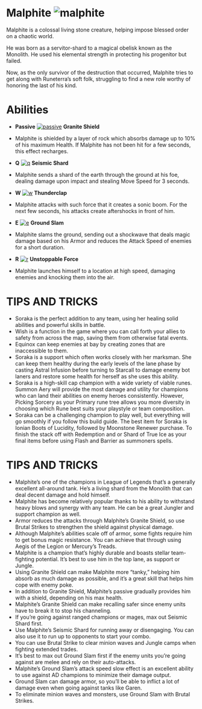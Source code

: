 # Malphite ![malphite](https://static.wikia.nocookie.net/leagueoflegends/images/1/10/Malphite_OriginalSquare.png/revision/latest/scale-to-width-down/42?cb=20150402220554)

Malphite is a colossal living stone creature, helping impose blessed order on a chaotic world.

He was born as a servitor-shard to a magical obelisk known as the Monolith. He used his elemental strength in protecting his progenitor but failed.

Now, as the only survivor of the destruction that occurred, Malphite tries to get along with Runeterra’s soft folk, struggling to find a new role worthy of honoring the last of his kind.

# Abilities
- **Passive** [![passive](https://ddragon.leagueoflegends.com/cdn/14.19.1/img/passive/Malphite_GraniteShield.png)](https://d28xe8vt774jo5.cloudfront.net/champion-abilities/0054/ability_0054_P1.mp4) **Granite Shield** 
- Malphite is shielded by a layer of rock which absorbs damage up to 10% of his maximum Health. If Malphite has not been hit for a few seconds, this effect recharges.
  
- **Q** [![q](https://ddragon.leagueoflegends.com/cdn/14.19.1/img/spell/SeismicShard.png)](https://d28xe8vt774jo5.cloudfront.net/champion-abilities/0054/ability_0054_Q1.mp4) **Seismic Shard**
- Malphite sends a shard of the earth through the ground at his foe, dealing damage upon impact and stealing Move Speed for 3 seconds.
  
- **W** [![w](https://ddragon.leagueoflegends.com/cdn/14.19.1/img/spell/Obduracy.png)](https://d28xe8vt774jo5.cloudfront.net/champion-abilities/0054/ability_0054_W1.mp4) **Thunderclap**
- Malphite attacks with such force that it creates a sonic boom. For the next few seconds, his attacks create aftershocks in front of him.
  
- **E** [![e](https://ddragon.leagueoflegends.com/cdn/14.19.1/img/spell/Landslide.png)](https://d28xe8vt774jo5.cloudfront.net/champion-abilities/0054/ability_0054_E1.mp4) **Ground Slam**
- Malphite slams the ground, sending out a shockwave that deals magic damage based on his Armor and reduces the Attack Speed of enemies for a short duration.
  
- **R** [![r](https://ddragon.leagueoflegends.com/cdn/14.19.1/img/spell/UFSlash.png)](https://d28xe8vt774jo5.cloudfront.net/champion-abilities/0054/ability_0054_R1.mp4) **Unstoppable Force**
- Malphite launches himself to a location at high speed, damaging enemies and knocking them into the air.

# TIPS AND TRICKS
- Soraka is the perfect addition to any team, using her healing solid abilities and powerful skills in battle.
- Wish is a function in the game where you can call forth your allies to safety from across the map, saving them from otherwise fatal events.
- Equinox can keep enemies at bay by creating zones that are inaccessible to them.
- Soraka is a support which often works closely with her marksman. She can keep them healthy during the early levels of the lane phase by casting Astral Infusion before turning to Starcall to damage enemy bot laners and restore some health for herself as she uses this ability.
- Soraka is a high-skill cap champion with a wide variety of viable runes. Summon Aery will provide the most damage and utility for champions who can land their abilities on enemy heroes consistently. However, Picking Sorcery as your Primary rune tree allows you more diversity in choosing which Rune best suits your playstyle or team composition.
- Soraka can be a challenging champion to play well, but everything will go smoothly if you follow this build guide. The best item for Soraka is Ionian Boots of Lucidity, followed by Moonstone Renewer purchase. To finish the stack off with Redemption and or Shard of True Ice as your final items before using Flash and Barrier as summoners spells.

# TIPS AND TRICKS
- Malphite’s one of the champions in League of Legends that’s a generally excellent all-around tank. He’s a living shard from the Monolith that can deal decent damage and hold himself.
- Malphite has become relatively popular thanks to his ability to withstand heavy blows and synergy with any team. He can be a great Jungler and support champion as well.
- Armor reduces the attacks through Malphite’s Granite Shield, so use Brutal Strikes to strengthen the shield against physical damage.
- Although Malphite’s abilities scale off of armor, some fights require him to get bonus magic resistance. You can achieve that through using Aegis of the Legion or Mercury’s Treads.
- Malphite is a champion that’s highly durable and boasts stellar team-fighting potential. It’s best to use him in the top lane, as support or Jungle.
- Using Granite Shield can make Malphite more “tanky,” helping him absorb as much damage as possible, and it’s a great skill that helps him cope with enemy poke.
- In addition to Granite Shield, Malphite’s passive gradually provides him with a shield, depending on his max health.
- Malphite’s Granite Shield can make recalling safer since enemy units have to break it to stop his channeling.
- If you’re going against ranged champions or mages, max out Seismic Shard first.
- Use Malphite’s Seismic Shard for running away or disengaging. You can also use it to run up to opponents to start your combo.
- You can use Brutal Strike to clear minion waves and Jungle camps when fighting extended trades.
- It’s best to max out Ground Slam first if the enemy units you’re going against are melee and rely on their auto-attacks.
- Malphite’s Ground Slam’s attack speed slow effect is an excellent ability to use against AD champions to minimize their damage output.
- Ground Slam can damage armor, so you’ll be able to inflict a lot of damage even when going against tanks like Garen.
- To eliminate minion waves and monsters, use Ground Slam with Brutal Strikes.



